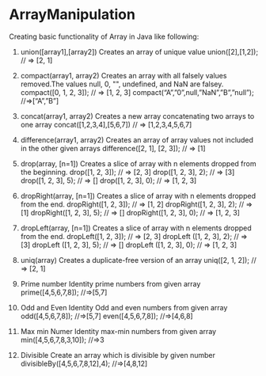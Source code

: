 # ArrayManipulation
Creating basic functionality of Array in Java like following:

1) union([array1],[array2])
Creates an array of unique value
union([2],[1,2]);
// => [2, 1]

2) compact(array1, array2)
Creates an array with all falsely values removed.The values  null, 0, "", undefined, and NaN are falsey.
compact([0, 1, 2, 3]);
// => [1, 2, 3]
compact(“A”,”0”,null,”NaN”,”B”,”null”);
//=>[“A”,”B”]

3) concat(array1, array2)
Creates a new array concatenating two arrays to one array
concat([1,2,3,4],[5,6,7])
// => [1,2,3,4,5,6,7]

4) difference(array1, array2)
Creates an array of array values not included in the other given arrays
difference([2, 1], [2, 3]);
// => [1]

5) drop(array, [n=1])
Creates a slice of array with n elements dropped from the beginning.
drop([1, 2, 3]);
// => [2, 3]
drop([1, 2, 3], 2);
// => [3]
drop([1, 2, 3], 5);
// => []
 drop([1, 2, 3], 0);
// => [1, 2, 3]

6) dropRight(array, [n=1])
Creates a slice of array with n elements dropped from the end.
dropRight([1, 2, 3]);
// => [1, 2]
 dropRight([1, 2, 3], 2);
// => [1] 
dropRight([1, 2, 3], 5);
// => []
dropRight([1, 2, 3], 0);
// => [1, 2, 3]

7) dropLeft(array, [n=1])
Creates a slice of array with n elements dropped from the end.
dropLeft([1, 2, 3]);
// => [2, 3]
dropLeft ([1, 2, 3], 2);
// => [3]
dropLeft ([1, 2, 3], 5);
// => []
dropLeft ([1, 2, 3], 0);
// => [1, 2, 3]

8) uniq(array)
Creates a duplicate-free version of an array
uniq([2, 1, 2]);
// => [2, 1]

10) Prime number
Identity prime numbers from given array
prime([4,5,6,7,8]);
//=>[5,7]

11) Odd and Even
Identity Odd and even numbers from given array
odd([4,5,6,7,8]);
//=>[5,7]
even([4,5,6,7,8]);
//=>[4,6,8]

12) Max min Numer
Identity max-min numbers from given array
min([4,5,6,7,8,3,10]);
//=>3

13) Divisible
Create an array which is divisible by given number 
divisibleBy([4,5,6,7,8,12],4);
//=>[4,8,12]

